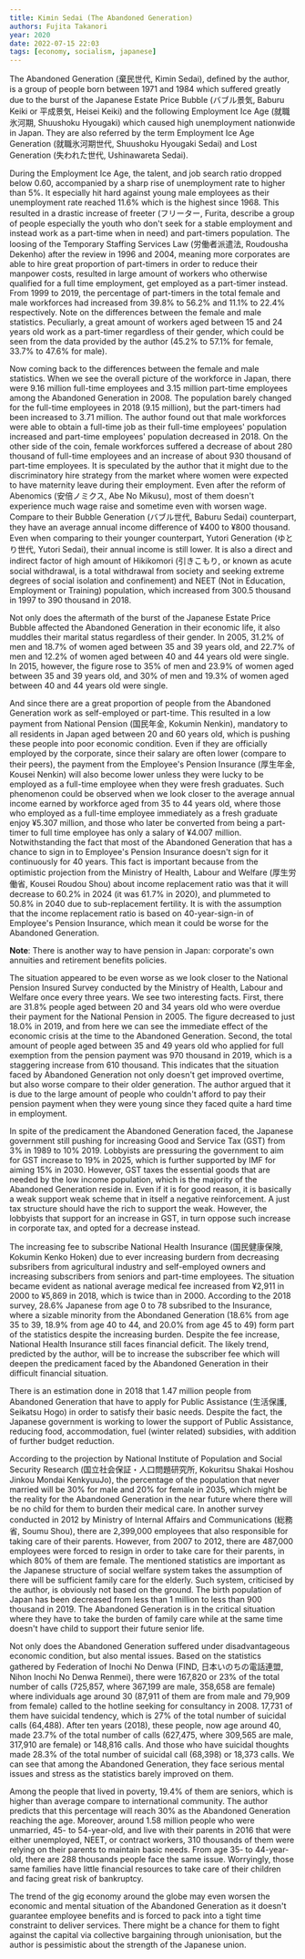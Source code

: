 ```yaml
---
title: Kimin Sedai (The Abandoned Generation)
authors: Fujita Takanori
year: 2020
date: 2022-07-15 22:03
tags: [economy, socialism, japanese]
---
```


The Abandoned Generation (棄民世代, Kimin Sedai), defined by the author, is a
group of people born between 1971 and 1984 which suffered greatly due to the
burst of the Japanese Estate Price Bubble (バブル景気, Baburu Keiki or 平成景気,
Heisei Keiki) and the following Employment Ice Age (就職氷河期, Shuushoku
Hyougaki) which caused high unemployment nationwide in Japan. They are also
referred by the term Employment Ice Age Generation (就職氷河期世代, Shuushoku
Hyougaki Sedai) and Lost Generation (失われた世代, Ushinawareta Sedai).

During the Employment Ice Age, the talent, and job search ratio dropped below
0.60, accompanied by a sharp rise of unemployment rate to higher than 5%. It
especially hit hard against young male employees as their unemployment rate
reached 11.6% which is the highest since 1968. This resulted in a drastic
increase of freeter (フリーター, Furita, describe a group of people especially
the youth who don't seek for a stable employment and instead work as a part-time
when in need) and part-timers population. The loosing of the Temporary Staffing
Services Law (労働者派遣法, Roudousha Dekenho) after the review in 1996 and
2004, meaning more corporates are able to hire great proportion of part-timers
in order to reduce their manpower costs, resulted in large amount of workers who
otherwise qualified for a full time employment, get employed as a part-timer
instead. From 1999 to 2019, the percentage of part-timers in the total female
and male workforces had increased from 39.8% to 56.2% and 11.1% to 22.4%
respectively. Note on the differences between the female and male statistics.
Peculiarly, a great amount of workers aged between 15 and 24 years old work as a
part-timer regardless of their gender, which could be seen from the data
provided by the author (45.2% to 57.1% for female, 33.7% to 47.6% for male).

Now coming back to the differences between the female and male statistics. When
we see the overall picture of the workforce in Japan, there were 9.16 million
full-time employees and 3.15 million part-time employees among the Abandoned
Generation in 2008. The population barely changed for the full-time employees in
2018 (9.15 million), but the part-timers had been increased to 3.71 million. The
author found out that male workforces were able to obtain a full-time job as
their full-time employees' population increased and part-time employees'
population decreased in 2018. On the other side of the coin, female workforces
suffered a decrease of about 280 thousand of full-time employees and an increase
of about 930 thousand of part-time employees. It is speculated by the author
that it might due to the discriminatory hire strategy from the market where
women were expected to have maternity leave during their employment. Even after
the reform of Abenomics (安倍ノミクス, Abe No Mikusu), most of them doesn't
experience much wage raise and sometime even with worsen wage. Compare to their
Bubble Generation (バブル世代, Baburu Sedai) counterpart, they have an average
annual income difference of ¥400 to ¥800 thousand. Even when comparing to their
younger counterpart, Yutori Generation (ゆとり世代, Yutori Sedai), their annual
income is still lower. It is also a direct and indirect factor of high amount of
Hikikomori (引きこもり, or known as acute social withdrawal, is a total
withdrawal from society and seeking extreme degrees of social isolation and
confinement) and NEET (Not in Education, Employment or Training) population,
which increased from 300.5 thousand in 1997 to 390 thousand in 2018.

Not only does the aftermath of the burst of the Japanese Estate Price Bubble
affected the Abandoned Generation in their economic life, it also muddles their
marital status regardless of their gender. In 2005, 31.2% of men and 18.7% of
women aged between 35 and 39 years old, and 22.7% of men and 12.2% of women aged
between 40 and 44 years old were single. In 2015, however, the figure rose to
35% of men and 23.9% of women aged between 35 and 39 years old, and 30% of men
and 19.3% of women aged between 40 and 44 years old were single.

And since there are a great proportion of people from the Abandoned Generation
work as self-employed or part-time. This resulted in a low payment from National
Pension (国民年金, Kokumin Nenkin), mandatory to all residents in Japan aged
between 20 and 60 years old, which is pushing these people into poor economic
condition. Even if they are officially employed by the corporate, since their
salary are often lower (compare to their peers), the payment from the Employee's
Pension Insurance (厚生年金, Kousei Nenkin) will also become lower unless they
were lucky to be employed as a full-time employee when they were fresh
graduates. Such phenomenon could be observed when we look closer to the average
annual income earned by workforce aged from 35 to 44 years old, where those who
employed as a full-time employee immediately as a fresh graduate enjoy ¥5.307
million, and those who later be converted from being a part-timer to full time
employee has only a salary of ¥4.007 million. Notwithstanding the fact that most
of the Abandoned Generation that has a chance to sign in to Employee's Pension
Insurance doesn't sign for it continuously for 40 years. This fact is important
because from the optimistic projection from the Ministry of Health, Labour and
Welfare (厚生労働省, Kousei Roudou Shou) about income replacement ratio was that
it will decrease to 60.2% in 2024 (it was 61.7% in 2020), and plummeted to 50.8%
in 2040 due to sub-replacement fertility. It is with the assumption that the
income replacement ratio is based on 40-year-sign-in of Employee's Pension
Insurance, which mean it could be worse for the Abandoned Generation.

**Note**: There is another way to have pension in Japan: corporate's own
annuities and retirement benefits policies.

The situation appeared to be even worse as we look closer to the National
Pension Insured Survey conducted by the Ministry of Health, Labour and Welfare
once every three years. We see two interesting facts. First, there are 31.8%
people aged between 20 and 34 years old who were overdue their payment for the
National Pension in 2005. The figure decreased to just 18.0% in 2019, and from
here we can see the immediate effect of the economic crisis at the time to the
Abandoned Generation. Second, the total amount of people aged between 35 and 49
years old who applied for full exemption from the pension payment was 970
thousand in 2019, which is a staggering increase from 610 thousand. This
indicates that the situation faced by Abandoned Generation not only doesn't get
improved overtime, but also worse compare to their older generation. The author
argued that it is due to the large amount of people who couldn't afford to pay
their pension payment when they were young since they faced quite a hard time in
employment.

In spite of the predicament the Abandoned Generation faced, the Japanese
government still pushing for increasing Good and Service Tax (GST) from 3% in
1989 to 10% 2019. Lobbyists are pressuring the government to aim for GST
increase to 19% in 2025, which is further supported by IMF for aiming 15% in
2030. However, GST taxes the essential goods that are needed by the low income
population, which is the majority of the Abandoned Generation reside in. Even if
it is for good reason, it is basically a weak support weak scheme that in itself
a negative reinforcement. A just tax structure should have the rich to support the
weak. However, the lobbyists that support for an increase in GST, in turn oppose
such increase in corporate tax, and opted for a decrease instead.

The increasing fee to subscribe National Health Insurance (国民健康保険, Kokumin
Kenko Hoken) due to ever increasing burdern from decreasing subsribers from
agricultural industry and self-employed owners and increasing subscribers from
seniors and part-time employees. The situation became evident as national
average medical fee increased from ¥2,911 in 2000 to ¥5,869 in 2018, which is
twice than in 2000. According to the 2018 survey, 28.6% Japanese from age 0 to
78 subsribed to the Insurance, where a sizable minority from the Abondaned
Generation (18.6% from age 35 to 39, 18.9% from age 40 to 44, and 20.0% from age
45 to 49) form part of the statistics despite the increasing burden. Despite the
fee increase, National Health Insurance still faces financial deficit. The
likely trend, predicted by the author, will be to increase the subscriber fee
which will deepen the predicament faced by the Abandoned Generation in their
difficult financial situation.

There is an estimation done in 2018 that 1.47 million people from Abandoned
Generation that have to apply for Public Assistance (生活保護, Seikatsu Hogo) in
order to satisfy their basic needs. Despite the fact, the Japanese government is
working to lower the support of Public Assistance, reducing food, accommodation,
fuel (winter related) subsidies, with addition of further budget reduction.

According to the projection by National Institute of Population and Social
Security Research (国立社会保証・人口問題研究所, Kokuritsu Shakai Hoshou Jinkou
Mondai KenkyuuJo), the percentage of the population that never married will be
30% for male and 20% for female in 2035, which might be the reality for the
Abandoned Generation in the near future where there will be no child for them to
burden their medical care. In another survey conducted in 2012 by Ministry of
Internal Affairs and Communications (総務省, Soumu Shou), there are 2,399,000
employees that also responsible for taking care of their parents. However, from
2007 to 2012, there are 487,000 employees were forced to resign in order to take
care for their parents, in which 80% of them are female. The mentioned
statistics are important as the Japanese structure of social welfare system
takes the assumption of there will be sufficient family care for the elderly.
Such system, criticised by the author, is obviously not based on the ground. The
birth population of Japan has been decreased from less than 1 million to less
than 900 thousand in 2019. The Abandoned Generation is in the critical situation
where they have to take the burden of family care while at the same time doesn't
have child to support their future senior life.

Not only does the Abandoned Generation suffered under disadvantageous economic
condition, but also mental issues. Based on the statistics gathered by
Federation of Inochi No Denwa (FIND, 日本いのちの電話連盟, Nihon Inochi No Denwa
Renmei), there were 167,820 or 23% of the total number of calls (725,857, where
367,199 are male, 358,658 are female) where individuals age around 30 (87,911 of
them are from male and 79,909 from female) called to the hotline seeking for
consultancy in 2008. 17,731 of them have suicidal tendency, which is 27% of the
total number of suicidal calls (64,488). After ten years (2018), these people,
now age around 40, made 23.7% of the total number of calls (627,475, where
309,565 are male, 317,910 are female) or 148,816 calls. And those who have
suicidal thoughts made 28.3% of the total number of suicidal call (68,398) or
18,373 calls. We can see that among the Abandoned Generation, they face serious
mental issues and stress as the statistics barely improved on them.

Among the people that lived in poverty, 19.4% of them are seniors, which is
higher than average compare to international community. The author predicts that
this percentage will reach 30% as the Abandoned Generation reaching the age.
Moreover, around 1.58 million people who were unmarried, 45- to 54-year-old,
and live with their parents in 2016 that were either unemployed, NEET, or
contract workers, 310 thousands of them were relying on their parents to
maintain basic needs. From age 35- to 44-year-old, there are 288 thousands
people face the same issue. Worryingly, those same families have little
financial resources to take care of their children and facing great risk of
bankruptcy.

The trend of the gig economy around the globe may even worsen the economic and
mental situation of the Abandoned Generation as it doesn't guarantee employee
benefits and is forced to pack into a tight time constraint to deliver services.
There might be a chance for them to fight against the capital via collective
bargaining through unionisation, but the author is pessimistic about the
strength of the Japanese union.
